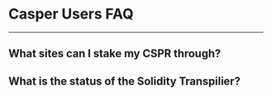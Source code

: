 # Casper Users FAQ
--------------------------------------------------
##  What sites can I stake my CSPR through?

## What is the status of the Solidity Transpilier?

